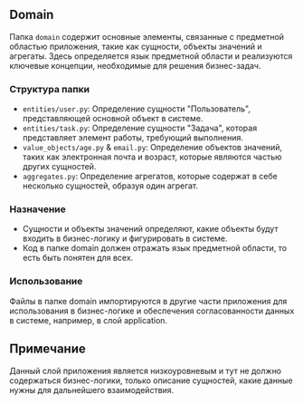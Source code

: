 ## Domain

Папка `domain` содержит основные элементы, связанные с предметной областью приложения, такие как сущности, объекты значений и агрегаты. Здесь определяется язык предметной области и реализуются ключевые концепции, необходимые для решения бизнес-задач.

### Структура папки

- `entities/user.py`: Определение сущности "Пользователь", представляющей основной объект в системе.
- `entities/task.py`: Определение сущности "Задача", которая представляет элемент работы, требующий выполнения.
- `value_objects/age.py` & `email.py`: Определение объектов значений, таких как электронная почта и возраст, которые являются частью других сущностей.
- `aggregates.py`: Определение агрегатов, которые содержат в себе несколько сущностей, образуя один агрегат.

### Назначение

- Сущности и объекты значений определяют, какие объекты будут входить в бизнес-логику и фигурировать в системе.
- Код в папке domain должен отражать язык предметной области, то есть быть понятен для всех.

### Использование

Файлы в папке domain импортируются в другие части приложения для использования в бизнес-логике и обеспечения согласованности данных в системе, например, в слой application.

## Примечание
Данный слой приложения является низкоуровневым и тут не должно содержаться бизнес-логики, только описание сущностей, какие данные нужны для дальнейшего взаимодействия.